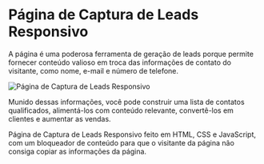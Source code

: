 # Página de Captura de Leads Responsivo
A página é uma poderosa ferramenta de geração de leads porque permite fornecer conteúdo valioso em troca das informações de contato do visitante, como nome, e-mail e número de telefone.

![Página de Captura de Leads Responsivo](https://github.com/Adriano-Pina/pagina-de-captura-de-leads-responsivo/assets/98466588/12f3aab0-d73c-4c00-ac02-158d30d4808b)

Munido dessas informações, você pode construir uma lista de contatos qualificados, alimentá-los com conteúdo relevante, convertê-los em clientes e aumentar as vendas.

Página de Captura de Leads Responsivo feito em HTML, CSS e JavaScript, com um bloqueador de conteúdo para que o visitante da página não consiga copiar as informações da página.
